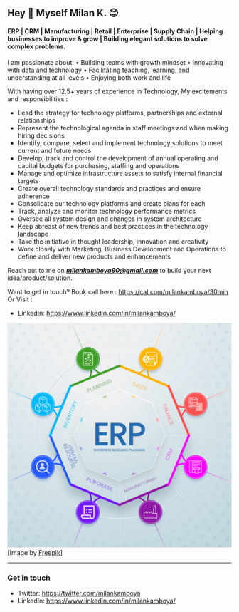 ## Hey 👋 Myself Milan K. 😊
#### ERP | CRM | Manufacturing | Retail | Enterprise | Supply Chain | Helping businesses to improve & grow | Building elegant solutions to solve complex problems.

I am passionate about:
• Building teams with growth mindset
• Innovating with data and technology
• Facilitating teaching, learning, and understanding at all levels
• Enjoying both work and life

With having over 12.5+ years of experience in Technology,
My excitements and responsibilities :

 - Lead the strategy for technology platforms, partnerships and external relationships
 - Represent the technological agenda in staff meetings and when making hiring decisions
 - Identify, compare, select and implement technology solutions to meet current and future needs
 - Develop, track and control the development of annual operating and capital budgets for purchasing, staffing and operations
 - Manage and optimize infrastructure assets to satisfy internal financial targets
 - Create overall technology standards and practices and ensure adherence
 - Consolidate our technology platforms and create plans for each
 - Track, analyze and monitor technology performance metrics
 - Oversee all system design and changes in system architecture
 - Keep abreast of new trends and best practices in the technology landscape
 - Take the initiative in thought leadership, innovation and creativity
 - Work closely with Marketing, Business Development and Operations to define and deliver new products and enhancements

Reach out to me on ***milankamboya90@gmail.com*** to build your next idea/product/solution.

Want to get in touch? Book call here : https://cal.com/milankamboya/30min
Or Visit :
- LinkedIn: https://www.linkedin.com/in/milankamboya/

![ERP - Enterprise Resource Planning](https://github.com/milankamboya/milankamboya/blob/master/images/7063226.jpg)
[Image by <a href="https://www.freepik.com/free-vector/erp-infographic_25106209.htm#query=erp&position=7&from_view=keyword&track=sph&uuid=81947da3-d7ae-426b-a0b7-1c64124477d1">Freepik</a>]

-------------------
### Get in touch
- Twitter: https://twitter.com/milankamboya
- LinkedIn: https://www.linkedin.com/in/milankamboya/
